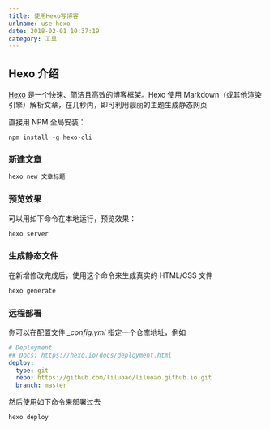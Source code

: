 ```yaml
---
title: 使用Hexo写博客
urlname: use-hexo
date: 2018-02-01 10:37:19
category: 工具
---
```


## Hexo 介绍

[Hexo](https://hexo.io/zh-cn/docs/) 是一个快速、简洁且高效的博客框架。Hexo 使用 Markdown（或其他渲染引擎）解析文章，在几秒内，即可利用靓丽的主题生成静态网页

直接用 NPM 全局安装：

```npm
npm install -g hexo-cli
```

<!-- more -->

### 新建文章

``` bash
hexo new 文章标题
```

### 预览效果

可以用如下命令在本地运行，预览效果：

``` bash
hexo server
```

### 生成静态文件

在新增修改完成后，使用这个命令来生成真实的 HTML/CSS 文件

``` bash
hexo generate
```

### 远程部署

你可以在配置文件 *_config.yml* 指定一个仓库地址，例如

```yml
# Deployment
## Docs: https://hexo.io/docs/deployment.html
deploy:
  type: git
  repo: https://github.com/liluoao/liluoao.github.io.git
  branch: master
```

然后使用如下命令来部署过去

``` bash
hexo deploy
```
